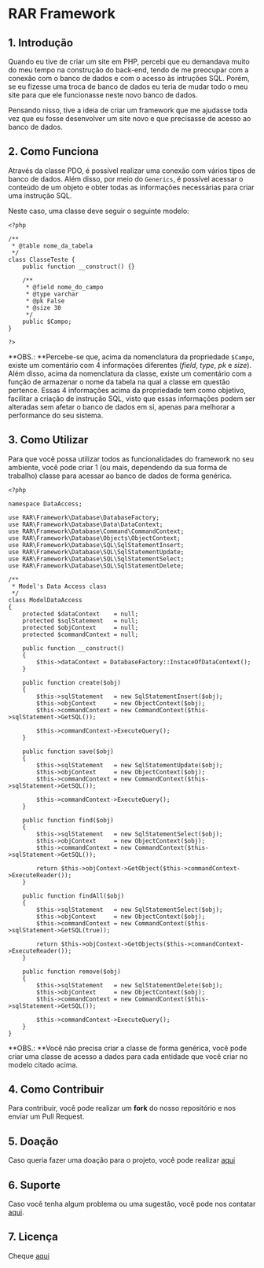 # RAR Framework

## 1. Introdução

Quando eu tive de criar um site em PHP, percebi que eu demandava muito do meu tempo na construção do back-end, tendo de me preocupar com a conexão com o banco de dados e com o acesso às intruções SQL. Porém, se eu fizesse uma troca de banco de dados eu teria de mudar todo o meu site para que ele funcionasse neste novo banco de dados.

Pensando nisso, tive a ideia de criar um framework que me ajudasse toda vez que eu fosse desenvolver um site novo e que precisasse de acesso ao banco de dados.


## 2. Como Funciona

Através da classe PDO, é possível realizar uma conexão com vários tipos de banco de dados. Além disso, por meio do `Generics`, é possível acessar o conteúdo de um objeto e obter todas as informações necessárias para criar uma instrução SQL.

Neste caso, uma classe deve seguir o seguinte modelo:

```
<?php

/**
 * @table nome_da_tabela
 */
class ClasseTeste {
	public function __construct() {}

	/**
	 * @field nome_do_campo
	 * @type varchar
	 * @pk False
	 * @size 30
	 */
	public $Campo;
}

?>
```

**OBS.: **Percebe-se que, acima da nomenclatura da propriedade `$Campo`, existe um comentário com 4 informações diferentes (*field*, *type*, *pk* e *size*). Além disso, acima da nomenclatura da classe, existe um comentário com a função de armazenar o nome da tabela na qual a classe em questão pertence.
Essas 4 informações acima da propriedade tem como objetivo, facilitar a criação de instrução SQL, visto que essas informações podem ser alteradas sem afetar o banco de dados em si, apenas para melhorar a performance do seu sistema.

## 3. Como Utilizar

Para que você possa utilizar todos as funcionalidades do framework no seu ambiente, você pode criar 1 (ou mais, dependendo da sua forma de trabalho) classe para acessar ao banco de dados de forma genérica.

```
<?php

namespace DataAccess;

use RAR\Framework\Database\DatabaseFactory;
use RAR\Framework\Database\Data\DataContext;
use RAR\Framework\Database\Command\CommandContext;
use RAR\Framework\Database\Objects\ObjectContext;
use RAR\Framework\Database\SQL\SqlStatementInsert;
use RAR\Framework\Database\SQL\SqlStatementUpdate;
use RAR\Framework\Database\SQL\SqlStatementSelect;
use RAR\Framework\Database\SQL\SqlStatementDelete;

/**
 * Model's Data Access class
 */
class ModelDataAccess
{
	protected $dataContext    = null;
	protected $sqlStatement   = null;
	protected $objContext     = null;
	protected $commandContext = null;

	public function __construct()
	{
		$this->dataContext = DatabaseFactory::InstaceOfDataContext();
	}

	public function create($obj)
	{
		$this->sqlStatement   = new SqlStatementInsert($obj);
		$this->objContext     = new ObjectContext($obj);
		$this->commandContext = new CommandContext($this->sqlStatement->GetSQL());

		$this->commandContext->ExecuteQuery();
	}

	public function save($obj)
	{	
		$this->sqlStatement   = new SqlStatementUpdate($obj);
		$this->objContext     = new ObjectContext($obj);
		$this->commandContext = new CommandContext($this->sqlStatement->GetSQL());

		$this->commandContext->ExecuteQuery();
	}

	public function find($obj)
	{
		$this->sqlStatement   = new SqlStatementSelect($obj);
		$this->objContext     = new ObjectContext($obj);
		$this->commandContext = new CommandContext($this->sqlStatement->GetSQL());

		return $this->objContext->GetObject($this->commandContext->ExecuteReader());
	}

	public function findAll($obj)
	{
		$this->sqlStatement   = new SqlStatementSelect($obj);
		$this->objContext     = new ObjectContext($obj);
		$this->commandContext = new CommandContext($this->sqlStatement->GetSQL(true));

		return $this->objContext->GetObjects($this->commandContext->ExecuteReader());
	}

	public function remove($obj)
	{
		$this->sqlStatement   = new SqlStatementDelete($obj);
		$this->objContext     = new ObjectContext($obj);
		$this->commandContext = new CommandContext($this->sqlStatement->GetSQL());

		$this->commandContext->ExecuteQuery();
	}
}
```

**OBS.: **Você não precisa criar a classe de forma genérica, você pode criar uma classe de acesso a dados para cada entidade que você criar no modelo citado acima.

## 4. Como Contribuir

Para contribuir, você pode realizar um **fork** do nosso repositório e nos enviar um Pull Request.

## 5. Doação

Caso queria fazer uma doação para o projeto, você pode realizar [aqui](https://twitch.streamlabs.com/aleDsz)

## 6. Suporte

Caso você tenha algum problema ou uma sugestão, você pode nos contatar [aqui](https://bitbucket.org/aleDsz/rar-framework/issues).

## 7. Licença

Cheque [aqui](LICENSE)
